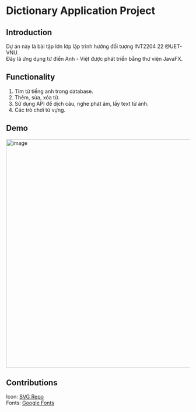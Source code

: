 # Dictionary Application Project

## Introduction

Dự án này là bài tập lớn lớp lập trình hướng đối tượng INT2204 22 @UET-VNU.  
Đây là ứng dụng từ điển Anh - Việt được phát triển bằng thư viện JavaFX.

## Functionality

1. Tìm từ tiếng anh trong database.
2. Thêm, sửa, xóa từ.
3. Sử dụng API để dịch câu, nghe phát âm, lấy text từ ảnh.
4. Các trò chơi từ vựng.

## Demo

<img width="625" alt="image" src="https://github.com/NguyenTienTrung0305/DictionaryApp/assets/125037809/1a1673f3-d566-419d-a0cb-96bd7627d213">


## Contributions

Icon: [SVG Repo](https://www.svgrepo.com)  
Fonts: [Google Fonts](https://fonts.google.com)
